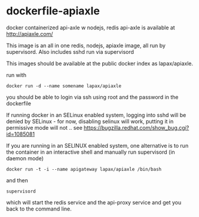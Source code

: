 dockerfile-apiaxle
==================

docker containerized api-axle w nodejs, redis
api-axle is available at http://apiaxle.com/

This image is an all in one redis, nodejs, apiaxle image, all run by supervisord. Also includes sshd run via supervisord

This images should be available at the public docker index as lapax/apiaxle.

run with 

```docker run -d --name somename lapax/apiaxle```

you should be able to login via ssh using root and the password in the dockerfile

If running docker in an SELinux enabled system, logging into sshd will be denied by SELinux - for now, disabling selinux will work, putting it in permissive mode will not .. see https://bugzilla.redhat.com/show_bug.cgi?id=1085081 

If you are running in an SELINUX enabled system, one alternative is to run the container in an interactive shell and manually run supervisord (in daemon mode)

```docker run -t -i --name apigateway lapax/apiaxle /bin/bash```

and then

```supervisord```

which will start the redis service and the api-proxy service and get you back to the command line.


 
